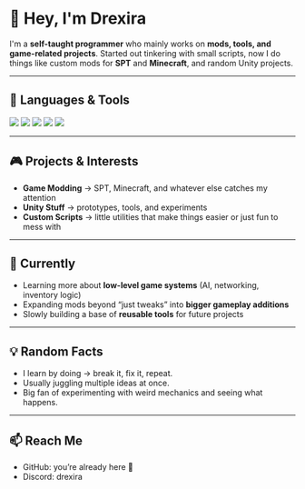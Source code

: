 # 👋 Hey, I'm Drexira

I'm a **self-taught programmer** who mainly works on **mods, tools, and game-related projects**.
Started out tinkering with small scripts, now I do things like custom mods for **SPT** and **Minecraft**, and random Unity projects.

---

## 🔧 Languages & Tools
<p>
  <img src="https://img.shields.io/badge/TypeScript-3178C6?logo=typescript&logoColor=white" />
  <img src="https://img.shields.io/badge/C%23-239120?logo=csharp&logoColor=white" />
  <img src="https://img.shields.io/badge/Java-007396?logo=java&logoColor=white" />
  <img src="https://img.shields.io/badge/HTML5-E34F26?logo=html5&logoColor=white" />
  <img src="https://img.shields.io/badge/Unity-000000?logo=unity&logoColor=white" />
</p>

---

## 🎮 Projects & Interests
- **Game Modding** → SPT, Minecraft, and whatever else catches my attention
- **Unity Stuff** → prototypes, tools, and experiments
- **Custom Scripts** → little utilities that make things easier or just fun to mess with

---

## 🌱 Currently
- Learning more about **low-level game systems** (AI, networking, inventory logic)
- Expanding mods beyond “just tweaks” into **bigger gameplay additions**
- Slowly building a base of **reusable tools** for future projects

---

## 💡 Random Facts
- I learn by doing → break it, fix it, repeat.
- Usually juggling multiple ideas at once.
- Big fan of experimenting with weird mechanics and seeing what happens.

---

## 📫 Reach Me
- GitHub: you’re already here 🙂
- Discord: drexira 
